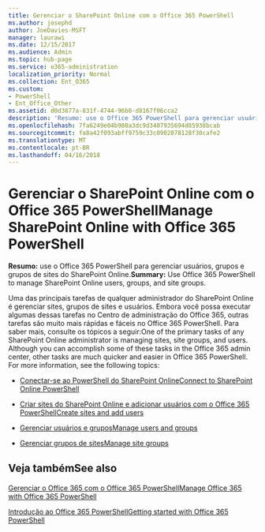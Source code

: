 ```yaml
---
title: Gerenciar o SharePoint Online com o Office 365 PowerShell
ms.author: josephd
author: JoeDavies-MSFT
manager: laurawi
ms.date: 12/15/2017
ms.audience: Admin
ms.topic: hub-page
ms.service: o365-administration
localization_priority: Normal
ms.collection: Ent_O365
ms.custom:
- PowerShell
- Ent_Office_Other
ms.assetid: d0d3877a-831f-4744-96b0-d8167f06cca2
description: 'Resumo: use o Office 365 PowerShell para gerenciar usuários, grupos e grupos de sites do SharePoint Online.'
ms.openlocfilehash: 7fa6249e04b980a3dc9d3407935694d85938bcab
ms.sourcegitcommit: fa8a42f093abff9759c33c0902878128f30cafe2
ms.translationtype: MT
ms.contentlocale: pt-BR
ms.lasthandoff: 04/16/2018
---
```

# <a name="manage-sharepoint-online-with-office-365-powershell"></a><span data-ttu-id="7d3b2-103">Gerenciar o SharePoint Online com o Office 365 PowerShell</span><span class="sxs-lookup"><span data-stu-id="7d3b2-103">Manage SharePoint Online with Office 365 PowerShell</span></span>

 <span data-ttu-id="7d3b2-104">**Resumo:** use o Office 365 PowerShell para gerenciar usuários, grupos e grupos de sites do SharePoint Online.</span><span class="sxs-lookup"><span data-stu-id="7d3b2-104">**Summary:** Use Office 365 PowerShell to manage SharePoint Online users, groups, and site groups.</span></span>
  
<span data-ttu-id="7d3b2-p101">Uma das principais tarefas de qualquer administrador do SharePoint Online é gerenciar sites, grupos de sites e usuários. Embora você possa executar algumas dessas tarefas no Centro de administração do Office 365, outras tarefas são muito mais rápidas e fáceis no Office 365 PowerShell. Para saber mais, consulte os tópicos a seguir:</span><span class="sxs-lookup"><span data-stu-id="7d3b2-p101">One of the primary tasks of any SharePoint Online administrator is managing sites, site groups, and users. Although you can accomplish some of these tasks in the Office 365 admin center, other tasks are much quicker and easier in Office 365 PowerShell. For more information, see the following topics:</span></span>

- [<span data-ttu-id="7d3b2-108">Conectar-se ao PowerShell do SharePoint Online</span><span class="sxs-lookup"><span data-stu-id="7d3b2-108">Connect to SharePoint Online PowerShell</span></span>](https://docs.microsoft.com/en-us/powershell/sharepoint/sharepoint-online/connect-sharepoint-online?view=sharepoint-ps)
  
- [<span data-ttu-id="7d3b2-109">Criar sites do SharePoint Online e adicionar usuários com o Office 365 PowerShell</span><span class="sxs-lookup"><span data-stu-id="7d3b2-109">Create sites and add users</span></span>](http://technet.microsoft.com/library/c55d4ccf-ab36-481a-a285-c40234e11abd.aspx)
    
- [<span data-ttu-id="7d3b2-110">Gerenciar usuários e grupos</span><span class="sxs-lookup"><span data-stu-id="7d3b2-110">Manage users and groups</span></span>](http://technet.microsoft.com/library/9680af2e-a965-4e62-92ee-da72105c7800.aspx)
    
- [<span data-ttu-id="7d3b2-111">Gerenciar grupos de sites</span><span class="sxs-lookup"><span data-stu-id="7d3b2-111">Manage site groups</span></span>](http://technet.microsoft.com/library/122f4099-c78d-4cce-bab0-4343b04596ae.aspx)
    
## <a name="see-also"></a><span data-ttu-id="7d3b2-112">Veja também</span><span class="sxs-lookup"><span data-stu-id="7d3b2-112">See also</span></span>

#### 

[<span data-ttu-id="7d3b2-113">Gerenciar o Office 365 com o Office 365 PowerShell</span><span class="sxs-lookup"><span data-stu-id="7d3b2-113">Manage Office 365 with Office 365 PowerShell</span></span>](manage-office-365-with-office-365-powershell.md)
  
[<span data-ttu-id="7d3b2-114">Introdução ao Office 365 PowerShell</span><span class="sxs-lookup"><span data-stu-id="7d3b2-114">Getting started with Office 365 PowerShell</span></span>](getting-started-with-office-365-powershell.md)

